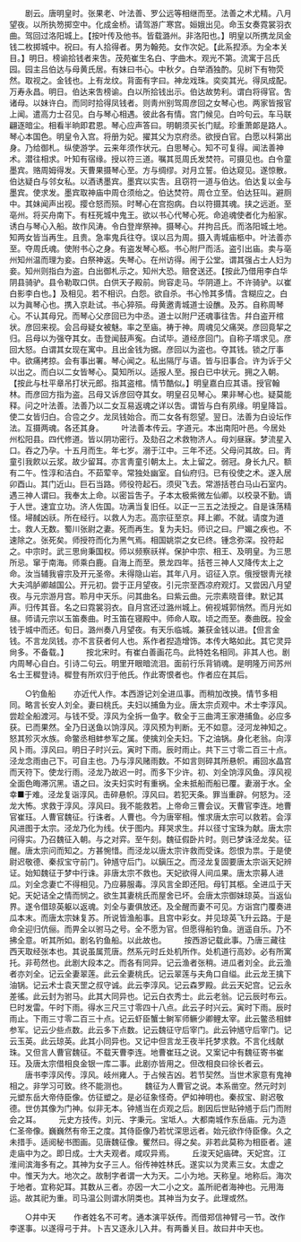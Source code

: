<!-- { "loadSidebar": true } -->
　　剧云。唐明皇时。张果老、叶法善、罗公远等相继而至。法善之术尤精。八月望夜。以所执笏掷空中。化成金桥。请驾游广寒宫。姮娥出见。命玉女奏霓裳羽衣曲。驾回过洛阳城上。【按叶传及他书。皆载潞州。非洛阳也。】明皇以所携龙凤金钱二枚掷城中。祝曰。有人拾得者。男为翰苑。女作次妃。【此系揑添。为全本关目。】明日。榜谕拾钱者来吿。茂苑崔生名白、字曲木。观光不第。流寓于吕氏园。园主吕伯达与母黄氏居。有妹曰书心。中秋夕。白举酒独酌。见树下有物荧然。取视之。金钱也。上有龙纹。背面有字曰。神龙戏珠。奕奕其光。得凤成配。万寿永昌。明日。伯达来吿榜谕。白以所拾钱出示。伯达故势利。谓白将得官。吿诸母。以妹许白。而同时拾得凤钱者。则靑州别驾周彦回之女琴心也。两家皆报官上闻。遣高力士召见。白与琴心相遇。彼此各有情。宫门候见。白吟句云。车马联翩逐暗尘。相看半晌即君恩。琴心应声答曰。明朝须买长门赋。珍重萧郞是路人。琴心本国色。明皇令入宫。将册为妃。擢其父为京府丞。欲授白官。白愿以科第出身。乃给御札。纵使游学。云来年须作状元。白思琴心。知不可复得。闻法善神术。潜往相求。叶知有宿缘。授以符三道。嘱其觅周氏发焚符。可摄见也。白令童墨宾。赂周姆得发。天曹果摄琴心至。方与绸缪。对月立誓。伯达窥见。遂惊散。伯达疑白与邻女私。以酒诱墨宾。墨宾以实吿。且窃符一道与伯达。伯达复以金与墨宾。使求发。墨宾取神庙中周仓须绐之。伯达焚符。周仓立至。伯达狂叫。避厕中。其妹闻声出视。撄仓怒而殒。时琴心在宫抱病。白以符摄其魂。挟之远逝。至亳州。将买舟南下。有枉死城中鬼王。欲以书心代琴心死。命追魂使者化为船家。诱白与琴心入船。故作风涛。令白登岸祭神。摄琴心。幷拘吕氏。而洛阳城土地。知两女皆当再生。且贵。急率鬼兵往夺。误以吕为周。摄入靑城庙柩中。叶法善亦至。夺周氏魂。使附书心之身。有盗发琴心柩。书心附尸而活。盗引出庙。卖与亳州知州温而理为妾。白祭神返。失琴心。在州访得。闹于公堂。谓其强占士人妇为妾。知州则指白为盗。白出御札示之。知州大恐。赔奁送还。【按此乃借用李白华阴县骑驴。县令勒取口供。白供天子殿前。尙容走马。华阴道上。不许骑驴。以崔白影李白也。】及相见。若不相识。白怨。欲自杀。书心怜其多情。含糊应之。白以为眞琴心也。携入京赴试。书心猝殒。母黄邀靑城道士设醮。及苏。自称周琴心。不认其母兄。而琴心父彦回已为中丞。道士以附尸还魂事往吿。幷白盗开棺状。彦回来视。会吕母疑女被魅。率之至庙。祷于神。周魂见父痛哭。彦回竟挈之归。吕母以为强夺其女。击登闻鼓声寃。白试毕。道经彦回门。自称子壻求见。彦回大怒。白谓其女现在寓中。且出金钱为据。彦回以为盗也。夺其钱。锁之厅事中。欲痛拷掠。会有事出署。琴心闻之。私出隔厅与语。皆与旧事合。许为诉于父以出之。而白以二女皆琴心。莫知所以。适报人至。报白已中状元。拥之入朝。【按此与杜平章吊打状元郎。指其盗棺。情节酷似。】明皇嘉白应其语。授官翰林。而彦回方指为盗。吕母又诉彦回夺其女。明皇召见琴心。果非琴心也。疑莫能释。问之叶法善。法善乃以二女互易返魂之详以吿。谓皆与白有夙缘。明皇降旨。使二女皆归白。合卺之夕。龙凤钱始合。而二女各有怨望。翌日。法善为白设坛作法。互摄两魂。各还其身。 
　　叶法善本传云。字道元。本出南阳叶邑。今居处州松阳县。四代修道。皆以阴功密行。及劾召之术救物济人。母刘昼寐。梦流星入口。吞之乃孕。十五月而生。年七岁。溺于江中。三年不还。父母问其故。曰。靑童引我飮以云浆。故少留耳。亦言靑童引朝太上。太上留之。弱冠。身长九尺。额有二午。性淳和洁白。不茹荤辛。常独处幽室。自仙府归。已有役使之术。遂入居卯酉山。其门近山。巨石当路。师役符起石。须臾飞去。常游括苍白马山石室内。遇三神人谓曰。我奉太上命。以密旨吿子。子本太极紫微左仙卿。以校录不勤。谪于人世。速宜立功。济人佐国。功满当复旧任。以正一三五之法授之。自是诛荡精怪。埽馘凶祅。所在经行。以救人为志。高宗征至京。拜上卿。不就。请度为道士。救人无数。蜀川张尉之妻。死而再生。复为夫妇。师识之曰。尸媚之疾也。不速除之。张死矣。师授符而化为黑气焉。相国姚崇之女已终。锺念弥深。投符起之。中宗时。武三思尙秉国权。师以频察祅祥。保护中宗、相王、及明皇。为三思所忌。窜于南海。师乘白鹿。自海上而至。景龙四年。括苍三神人又降传太上之命。汝当辅我睿宗及开元圣帝。未得隐山岩。其年八月。诏征入京。俄授银靑光禄大夫鸿胪卿越国公。开元初。尝于正月望夜。引元宗至西凉府观灯。又尝因八月望夜。与元宗游月宫。聆月中天乐。问其曲名。曰紫云曲。元宗素晓音律。默记其声。归传其音。名之曰霓裳羽衣。自月宫还过潞州城上。俯视城郭悄然。而月光如昼。师请元宗以玉笛奏曲。时玉笛在寝殿中。师命人取。顷之而至。奏曲旣。投金钱于城中而还。旬日。潞州奏八月望夜。有天乐临城。兼获金钱以进。【但言金钱。不言龙凤钱。亦不言获者何人也。系作者揑造增饰。本传大略如此。其它灵异尙多。不备载。】 
　　按北宋时。有崔白善画花鸟。此特姓名相同。非其人也。剧内周琴心自白。引诗二句云。明里开眼暗流泪。面前行乐背销魂。是明隆万间苏州名士王穉登诗。穉登有所欢归于他氏。作此寄恨者也。作者应在其后。 


　　○钓鱼船 
　　亦近代人作。本西游记刘全进瓜事。而稍加改换。情节多相同。略言长安人刘全。妻曰桃氏。夫妇以捕鱼为业。唐太宗贞观中。术士李淳风。尝趁全船渡河。与钱不受。淳风为全拆一鱼字。敎全于三曲湾王家港捕鱼。必应多获。已而果然。全乃日送鱼以饷淳风。淳风预为判断。无不如意。泾河龙神知之。怒其殄灭水族。命鳖丞相蚌参军之属。使擒刘全夫妇。下之油锅。身化老翁。向淳风卜雨。淳风曰。明日子时兴云。寅时下雨。辰时雨止。共下三寸零二百三十点。泾龙念雨由己下。可自主也。乃与淳风赌雨数。不如言则碎其所悬帜。甫回水晶宫而天符下。使龙行雨。泾龙乃故迟一时。而多下少许。初、刘全饷淳风鱼。淳风视全面色晦滞沉黑。语之曰。汝夫妇实时有重祸。全未抵船而船已覆。妻溺于水。全幸■于难。泾龙复诣淳风。击碎悬帜。淳风曰。若犯天条。罪当重辟。何怒为。泾龙大怖。求救于淳风。淳风曰。我不能救若。上帝命三曹会议。天曹官李连。地曹官崔珏。人曹官魏征。行诛者。人曹也。今为唐宰相。惟求唐太宗可以救若。会淳风进图于太宗。泾龙乃化为线。伏于图内。拜哭求生。幷以径寸宝珠为献。唐太宗问得实。乃召魏征入朝。与之对弈。至午刻。魏征假卧片时。则已梦诛泾龙矣。征醒。唐太宗问而知之。方甚惋惜。而泾龙以唐太宗许救而受诛。怨恨为祟。于是使尉迟敬德、秦叔宝守前门。钟馗守后门。以鎭压之。而泾龙复固要唐太宗诣天妃辨证。始知魏征于梦中行诛。非唐太宗不救也。天妃欲得人间瓜果。唐太宗募人进瓜。刘全念妻亡不得相见。乃应募服毒。淳风言全即还阳。母钉其柩。全进瓜于天妃。天妃诘全之情而悯之。欲生其妻桃氏而屋舍已坏。会唐太宗御妹琼英。当返仙界。遂令借琼英躯以返魂。刘全与妻俱放还。及全醒而妻不可见。方诣宫门覆奏进瓜本末。而唐太宗妹复苏。所说皆渔船事。且宫中彩女。并见琼英飞升云路。于是命全迎归伉俪。而畀全以驸马之号。全不愿为官。但愿得船钓鱼。逍遥自乐。乃不拂全意。听其所如。剧名钓鱼船。以此故也。 
　　按西游记载此事。乃唐三藏往西天取经张本也。其说虽属荒唐。然系元时丘处机所作。处机道行高妙。必有所寓托。非苟然也。此剧大段本之。而各有同异。记云渔者张稍。进瓜者刘全。此云渔者亦刘全。记云全妻翠莲。此云全妻桃氏。记云翠莲与夫角口自缢。此云龙王擒下油锅。记云术士袁天罡之叔守诚。此云李淳风。记云森罗殿。此云天妃宫。记云永 差徭。此云封为驸马。此其大同异也。记云白衣秀士。此云老翁。记云辰时布云。巳时发雷。午时下雨。得水三尺三寸零四十八点。此云子时兴云。寅时下雨。辰时雨止。下雨三寸零二百三十点。记云虾臣蟹士鲥军师鳜少卿鲤太宰。此云鳖丞相蚌参军。记云少些点数。此云多下点数。记云魏征守后宰门。此云钟馗守后宰门。记云玉英。此云琼英。此其小同异也。又记中但言龙王夜半托梦求救。不言化线献珠。又但言人曹官魏征。不载天曹李连。地曹崔珏之说。又案记中有魏征寄书崔珏。及唐太宗借相良金银一库二事。此剧亦皆用之。但改相良曰徐长者云。 
　　唐书李淳风传。淳风。岐州雍人。于占候吉凶。若节契然。当世术家意有鬼神相之。非学习可致。终不能测也。 
　　魏征为人曹官之说。本系凿空。然元时刘元塑东岳大帝侍臣像。仿征塑之。是必征象怪奇。俨如神明也。秦叔宝、尉迟敬德。世仿其像为门神。似非无本。钟馗当在贞观之后。剧因后世贴钟馗于后门而附会之耳。 
　　元史方技传。刘元、字秉元。宝坻人。大都南城作东岳庙。元为造仁圣帝像。巍巍然有帝王之度。其侍臣像乃若忧深思远者。始元欲作侍臣像。久之未措手。适阅秘书图画。见唐魏征像。矍然曰。得之矣。非若此莫称为相臣者。遽走庙中为之。即日成。士大夫观者。咸叹异焉。 
　　丘浚天妃庙碑。天妃宫。江淮间滨海多有之。其神为女子三人。俗传神姓林氏。遂实以为灵素三女。太虚之中。惟天为大。地次之。故制字者谓一大为天。二小为地。天称皇。地称后。海次于地者。宜称妃耳。其数从三者。亦因一大二小之文。盖所祀者海神也。元用海运。故其祀为重。司马温公则谓水阴类也。其神当为女子。此理或然。 


　　○井中天 
　　作者姓名不可考。通本演平妖传。而借郑信神臂弓一节。改作李遂事。以遂得弓于井。卜吉又逐永儿入井。有两番关目。故曰井中天也。 
